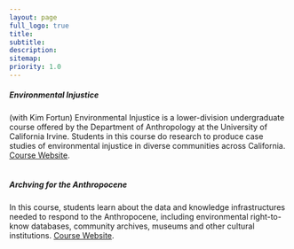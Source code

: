 ```yaml
---
layout: page
full_logo: true
title:
subtitle: 
description:
sitemap:
priority: 1.0
---
```


##### Environmental Injustice
(with Kim Fortun) Environmental Injustice is a lower-division undergraduate course offered by the Department of Anthropology at the University of California Irvine. Students in this course do research to produce case studies of environmental injustice in diverse communities across California. [Course Website](https://disaster-sts-network.org/content/anthro-25a-environmental-injustice/essay).
\
&nbsp;
##### Archving for the Anthropocene
In this course, students learn about the data and knowledge infrastructures needed to respond to the Anthropocene, including environmental right-to-know databases, community archives, museums and other cultural institutions. [Course Website](https://disaster-sts-network.org/content/archiving-anthropocene-2021/essay).

